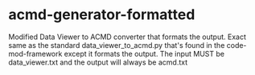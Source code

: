 # acmd-generator-formatted
Modified Data Viewer to ACMD converter that formats the output.
Exact same as the standard data_viewer_to_acmd.py that's found in the code-mod-framework except it formats the output.
The input MUST be data_viewer.txt and the output will always be acmd.txt
